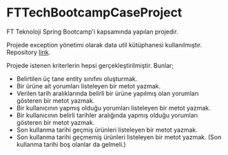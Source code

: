 # FTTechBootcampCaseProject

FT Teknoloji Spring Bootcamp'i kapsamında yapılan projedir.

Projede exception yönetimi olarak data util kütüphanesi kullanılmıştır. Repository [link](https://github.com/voghbum/java_maven_repo).

Projede istenen kriterlerin hepsi gerçekleştirilmiştir. Bunlar;
- Belirtilen üç tane entity sınıfını oluşturmak.
- Bir ürüne ait yorumları listeleyen bir metot yazmak.
- Verilen tarih aralıklarında belirli bir ürüne yapılmış olan yorumları gösteren bir metot yazmak.
- Bir kullanıcının yapmış olduğu yorumları listeleyen bir metot yazmak.
- Bir kullanıcının belirli tarihler aralığında yapmış olduğu yorumları gösteren bir metot yazmak.
- Son kullanma tarihi geçmiş ürünleri listeleyen bir metot yazmak.
- Son kullanma tarihi geçmemiş ürünleri listeleyen bir metot yazmak. (Son kullanma tarihi boş olanlar da gelmeli.)

